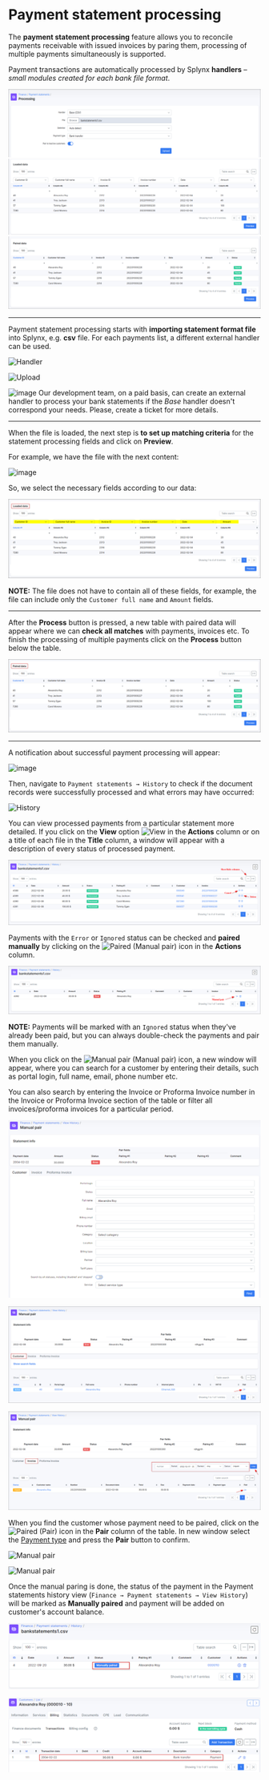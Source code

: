 Payment statement processing
==========

The **payment statement processing** feature allows you to reconcile payments receivable with issued invoices by paring them, processing of multiple payments simultaneously is supported.

Payment transactions are automatically processed by Splynx **handlers** – *small modules created for each bank file format*.

![image](main_1.png)
![image](main_2.png)
![image](main_3.png)

---

Payment statement processing starts with **importing statement format file** into Splynx, e.g. **csv** file. For each payments list, a different external handler can be used.

![Handler](handler.png)

![Upload](upload.png)

<icon class="image-icon">![image](information.png)</icon> Our development team, on a paid basis, can create an external handler to process your bank statements if the *Base* handler doesn't correspond your needs. Please, create a ticket for more details.

---

When the file is loaded, the next step is **to set up matching criteria** for the statement processing fields and click on **Preview**.

For example, we have the file with the next content:

![image](file_example.png)

So, we select the necessary fields according to our data:

![Loaded data](loaded_data.png)

**NOTE:** The file does not have to contain all of these fields, for example, the file can include only the `Customer full name` and `Amount` fields.

---

After the **Process** button is pressed, a new table with paired data will appear where we can **check all matches** with payments, invoices etc. To finish the processing of multiple payments click on the **Process** button below the table.


![Period](paired_data.png)


---

A notification about successful payment processing will appear:

![image](notification.png)

Then, navigate to `Payment statements → History` to check if the document records were successfully processed and what errors may have occurred:

![History](history1.png)

You can view processed payments from a particular statement more detailed. If you click on the **View** option <icon class="image-icon">![View](view_icon.png)</icon> in the **Actions** column or on a title of each file in the **Title** column, a window will appear with a description of every status of processed payment.

![History](history2.png)

Payments with the `Error` or `Ignored` status can be checked and **paired manually** by clicking on the <icon class="image-icon">![Paired](paired_icon.png)</icon> (Manual pair) icon in the **Actions** column.

![image](view_history.png)

**NOTE:** Payments will be marked with an `Ignored` status when they've already been paid, but you can always double-check the payments and pair them manually.

When you click on the <icon class="image-icon">![Manual pair](paired_icon.png)</icon> (Manual pair) icon, a new window will appear, where you can search for a customer by entering their details, such as portal login, full name, email, phone number etc.

You can also search by entering the Invoice or Proforma Invoice number in the Invoice or Proforma Invoice section of the table or filter all invoices/proforma invoices for a particular period.

![Manual pair](manual_pair.png)

![Manual pair](manual_pair1.png)

![Manual pair](manual_pair2.png)

When you find the customer whose payment need to be paired, click on the <icon class="image-icon">![Paired](paired_icon.png)</icon> (Pair) icon in the **Pair** column of the table. In new window select the [Payment type](configuration/finance/payment_methods/payment_methods.md) and press the **Pair** button to confirm.

![Manual pair](manual_pair3.png)

![Manual pair](manual_pair4.png)

Once the manual paring is done, the status of the payment in the Payment statements history view (`Finance → Payment statements → View History`) will be marked as **Manually paired** and payment will be added on customer's account balance.

![Manual pair](manual_pair5.png)

![Manual pair](manual_pair6.png)
